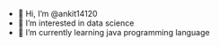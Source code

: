 - 👋 Hi, I’m @ankit14120
- 👀 I’m interested in data science
- 🌱 I’m currently learning java programming language

<!---
ankit14120/ankit14120 is a ✨ special ✨ repository because its `README.md` (this file) appears on your GitHub profile.
You can click the Preview link to take a look at your changes.
--->
